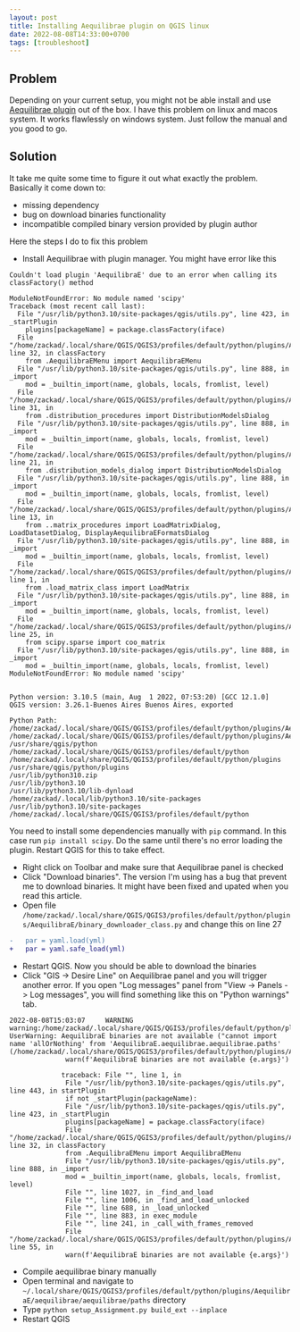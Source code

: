 ```yaml
---
layout: post
title: Installing Aequilibrae plugin on QGIS linux
date: 2022-08-08T14:33:00+0700
tags: [troubleshoot]
---
```


## Problem

Depending on your current setup, you might not be able install and use [Aequilibrae plugin](https://plugins.qgis.org/plugins/AequilibraE/) out of the box. I have this problem on linux and macos system. It works flawlessly on windows system. Just follow the manual and you good to go.

## Solution

It take me quite some time to figure it out what exactly the problem. Basically it come down to:

- missing dependency
- bug on download binaries functionality
- incompatible compiled binary version provided by plugin author

Here the steps I do to fix this problem

- Install Aequilibrae with plugin manager. You might have error like this

```
Couldn't load plugin 'AequilibraE' due to an error when calling its classFactory() method

ModuleNotFoundError: No module named 'scipy'
Traceback (most recent call last):
  File "/usr/lib/python3.10/site-packages/qgis/utils.py", line 423, in _startPlugin
    plugins[packageName] = package.classFactory(iface)
  File "/home/zackad/.local/share/QGIS/QGIS3/profiles/default/python/plugins/AequilibraE/__init__.py", line 32, in classFactory
    from .AequilibraEMenu import AequilibraEMenu
  File "/usr/lib/python3.10/site-packages/qgis/utils.py", line 888, in _import
    mod = _builtin_import(name, globals, locals, fromlist, level)
  File "/home/zackad/.local/share/QGIS/QGIS3/profiles/default/python/plugins/AequilibraE/AequilibraEMenu.py", line 31, in
    from .distribution_procedures import DistributionModelsDialog
  File "/usr/lib/python3.10/site-packages/qgis/utils.py", line 888, in _import
    mod = _builtin_import(name, globals, locals, fromlist, level)
  File "/home/zackad/.local/share/QGIS/QGIS3/profiles/default/python/plugins/AequilibraE/distribution_procedures/__init__.py", line 21, in
    from .distribution_models_dialog import DistributionModelsDialog
  File "/usr/lib/python3.10/site-packages/qgis/utils.py", line 888, in _import
    mod = _builtin_import(name, globals, locals, fromlist, level)
  File "/home/zackad/.local/share/QGIS/QGIS3/profiles/default/python/plugins/AequilibraE/distribution_procedures/distribution_models_dialog.py", line 13, in
    from ..matrix_procedures import LoadMatrixDialog, LoadDatasetDialog, DisplayAequilibraEFormatsDialog
  File "/usr/lib/python3.10/site-packages/qgis/utils.py", line 888, in _import
    mod = _builtin_import(name, globals, locals, fromlist, level)
  File "/home/zackad/.local/share/QGIS/QGIS3/profiles/default/python/plugins/AequilibraE/matrix_procedures/__init__.py", line 1, in
    from .load_matrix_class import LoadMatrix
  File "/usr/lib/python3.10/site-packages/qgis/utils.py", line 888, in _import
    mod = _builtin_import(name, globals, locals, fromlist, level)
  File "/home/zackad/.local/share/QGIS/QGIS3/profiles/default/python/plugins/AequilibraE/matrix_procedures/load_matrix_class.py", line 25, in
    from scipy.sparse import coo_matrix
  File "/usr/lib/python3.10/site-packages/qgis/utils.py", line 888, in _import
    mod = _builtin_import(name, globals, locals, fromlist, level)
ModuleNotFoundError: No module named 'scipy'


Python version: 3.10.5 (main, Aug  1 2022, 07:53:20) [GCC 12.1.0]
QGIS version: 3.26.1-Buenos Aires Buenos Aires, exported

Python Path:
/home/zackad/.local/share/QGIS/QGIS3/profiles/default/python/plugins/AequilibraE/aequilibrae
/home/zackad/.local/share/QGIS/QGIS3/profiles/default/python/plugins/AequilibraE/aequilibrae
/usr/share/qgis/python
/home/zackad/.local/share/QGIS/QGIS3/profiles/default/python
/home/zackad/.local/share/QGIS/QGIS3/profiles/default/python/plugins
/usr/share/qgis/python/plugins
/usr/lib/python310.zip
/usr/lib/python3.10
/usr/lib/python3.10/lib-dynload
/home/zackad/.local/lib/python3.10/site-packages
/usr/lib/python3.10/site-packages
/home/zackad/.local/share/QGIS/QGIS3/profiles/default/python
```

You need to install some dependencies manually with `pip` command. In this case run `pip install scipy`. Do the same until there's no error loading the plugin. Restart QGIS for this to take effect.

- Right click on Toolbar and make sure that Aequilibrae panel is checked
- Click "Download binaries". The version I'm using has a bug that prevent me to download binaries. It might have been fixed and upated when you read this article.
- Open file `/home/zackad/.local/share/QGIS/QGIS3/profiles/default/python/plugins/AequilibraE/binary_downloader_class.py` and change this on line 27

```diff
-   par = yaml.load(yml)
+   par = yaml.safe_load(yml)
```

- Restart QGIS. Now you should be able to download the binaries
- Click "GIS -> Desire Line" on Aequilibrae panel and you will trigger another error. If you open "Log messages" panel from "View -> Panels -> Log messages", you will find something like this on "Python warnings" tab.

```
2022-08-08T15:03:07     WARNING    warning:/home/zackad/.local/share/QGIS/QGIS3/profiles/default/python/plugins/AequilibraE/AequilibraEMenu.py:55: UserWarning: AequilibraE binaries are not available ("cannot import name 'allOrNothing' from 'AequilibraE.aequilibrae.aequilibrae.paths' (/home/zackad/.local/share/QGIS/QGIS3/profiles/default/python/plugins/AequilibraE/aequilibrae/aequilibrae/paths/__init__.py)",)
              warn(f'AequilibraE binaries are not available {e.args}')

             traceback: File "", line 1, in
              File "/usr/lib/python3.10/site-packages/qgis/utils.py", line 443, in startPlugin
              if not _startPlugin(packageName):
              File "/usr/lib/python3.10/site-packages/qgis/utils.py", line 423, in _startPlugin
              plugins[packageName] = package.classFactory(iface)
              File "/home/zackad/.local/share/QGIS/QGIS3/profiles/default/python/plugins/AequilibraE/__init__.py", line 32, in classFactory
              from .AequilibraEMenu import AequilibraEMenu
              File "/usr/lib/python3.10/site-packages/qgis/utils.py", line 888, in _import
              mod = _builtin_import(name, globals, locals, fromlist, level)
              File "", line 1027, in _find_and_load
              File "", line 1006, in _find_and_load_unlocked
              File "", line 688, in _load_unlocked
              File "", line 883, in exec_module
              File "", line 241, in _call_with_frames_removed
              File "/home/zackad/.local/share/QGIS/QGIS3/profiles/default/python/plugins/AequilibraE/AequilibraEMenu.py", line 55, in
              warn(f'AequilibraE binaries are not available {e.args}')
```

- Compile aequilibrae binary manually
- Open terminal and navigate to `~/.local/share/QGIS/QGIS3/profiles/default/python/plugins/AequilibraE/aequilibrae/aequilibrae/paths` directory
- Type `python setup_Assignment.py build_ext --inplace`
- Restart QGIS
